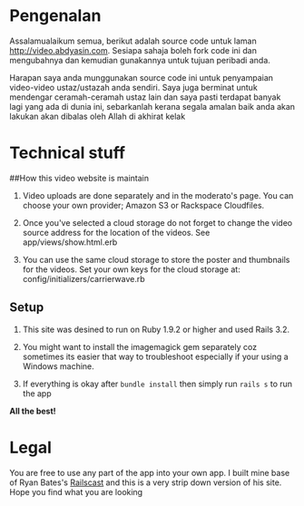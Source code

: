 # Pengenalan

Assalamualaikum semua, berikut adalah source code untuk laman http://video.abdyasin.com. Sesiapa sahaja boleh fork code ini dan mengubahnya dan kemudian gunakannya untuk tujuan peribadi anda. 

Harapan saya anda munggunakan source code ini untuk penyampaian video-video ustaz/ustazah anda sendiri. Saya juga berminat untuk mendengar ceramah-ceramah ustaz lain dan saya pasti terdapat banyak lagi yang ada di dunia ini, sebarkanlah kerana segala amalan baik anda akan lakukan akan dibalas oleh Allah di akhirat kelak

# Technical stuff
##How this video website is maintain

1. Video uploads are done separately and in the moderato's page. You can choose your own provider; Amazon S3 or Rackspace Cloudfiles. 

2. Once you've selected a cloud storage do not forget to change the video source address for the location of the videos. See app/views/show.html.erb

3. You can use the same cloud storage to store the poster and thumbnails for the videos. Set your own keys for the cloud storage at: config/initializers/carrierwave.rb 

## Setup

1. This site was desined to run on Ruby 1.9.2 or higher and used Rails 3.2. 

2. You might want to install the imagemagick gem separately coz sometimes its easier that way to troubleshoot especially if your using a Windows machine.

3. If everything is okay after `bundle install` then simply run `rails s` to run the app

**All the best!**

# Legal

You are free to use any part of the app into your own app. I built mine base of Ryan Bates's [Railscast](https://github.com/ryanb/railscasts) and this is a very strip down version of his site. Hope you find what you are looking 